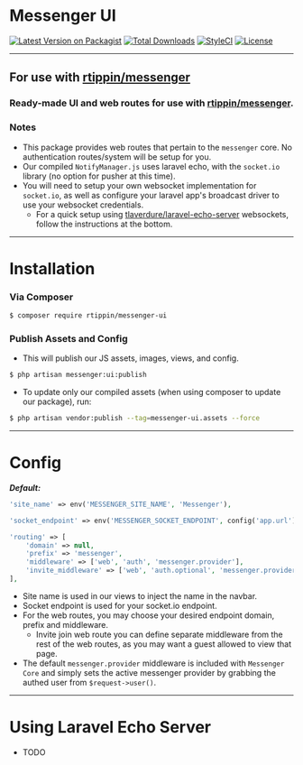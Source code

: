 # Messenger UI

[![Latest Version on Packagist][ico-version]][link-packagist]
[![Total Downloads][ico-downloads]][link-downloads]
[![StyleCI][ico-styleci]][link-styleci]
[![License][ico-license]][link-license]

---

## For use with [rtippin/messenger][link-messenger]

### Ready-made UI and web routes for use with [rtippin/messenger][link-messenger].

### Notes
- This package provides web routes that pertain to the `messenger` core. No authentication routes/system will be setup for you.
- Our compiled `NotifyManager.js` uses laravel echo, with the `socket.io` library (no option for pusher at this time). 
- You will need to setup your own websocket implementation for `socket.io`, as well as configure your laravel app's broadcast driver to use your websocket credentials.
  - For a quick setup using [tlaverdure/laravel-echo-server][link-echo-server] websockets, follow the instructions at the bottom.

---

# Installation

### Via Composer

``` bash
$ composer require rtippin/messenger-ui
```

### Publish Assets and Config
- This will publish our JS assets, images, views, and config.
```bash
$ php artisan messenger:ui:publish
```
- To update only our compiled assets (when using composer to update our package), run:
```bash
$ php artisan vendor:publish --tag=messenger-ui.assets --force
```

---

# Config

***Default:***

```php
'site_name' => env('MESSENGER_SITE_NAME', 'Messenger'),

'socket_endpoint' => env('MESSENGER_SOCKET_ENDPOINT', config('app.url')),

'routing' => [
    'domain' => null,
    'prefix' => 'messenger',
    'middleware' => ['web', 'auth', 'messenger.provider'],
    'invite_middleware' => ['web', 'auth.optional', 'messenger.provider'],
],
```
- Site name is used in our views to inject the name in the navbar.
- Socket endpoint is used for your socket.io endpoint.
- For the web routes, you may choose your desired endpoint domain, prefix and middleware.
  - Invite join web route you can define separate middleware from the rest of the web routes, as you may want a guest allowed to view that page.
- The default `messenger.provider` middleware is included with `Messenger Core` and simply sets the active messenger provider by grabbing the authed user from `$request->user()`.

---

# Using Laravel Echo Server
- TODO

[link-messenger]: https://github.com/RTippin/messenger
[link-author]: https://github.com/rtippin
[ico-version]: https://img.shields.io/packagist/v/rtippin/messenger-ui.svg?style=plastic&cacheSeconds=3600
[ico-downloads]: https://img.shields.io/packagist/dt/rtippin/messenger-ui.svg?style=plastic&cacheSeconds=3600
[ico-styleci]: https://styleci.io/repos/379743201/shield?style=plastic&cacheSeconds=3600
[ico-license]: https://img.shields.io/github/license/RTippin/messenger-ui?style=plastic
[link-packagist]: https://packagist.org/packages/rtippin/messenger-ui
[link-downloads]: https://packagist.org/packages/rtippin/messenger-ui
[link-license]: https://packagist.org/packages/rtippin/messenger-ui
[link-styleci]: https://styleci.io/repos/379743201
[link-echo-server]: https://github.com/tlaverdure/laravel-echo-server